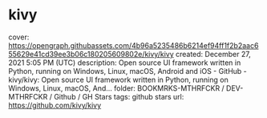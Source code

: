 # kivy

cover: https://opengraph.githubassets.com/4b96a5235486b6214ef94ff1f2b2aac655629e41cd39ee3b06c180205609802e/kivy/kivy
created: December 27, 2021 5:05 PM (UTC)
description: Open source UI framework written in Python, running on Windows, Linux, macOS, Android and iOS - GitHub - kivy/kivy: Open source UI framework written in Python, running on Windows, Linux, macOS, And...
folder: BOOKMRKS-MTHRFCKR / DEV-MTHRFCKR / Github / GH Stars
tags: github stars
url: https://github.com/kivy/kivy